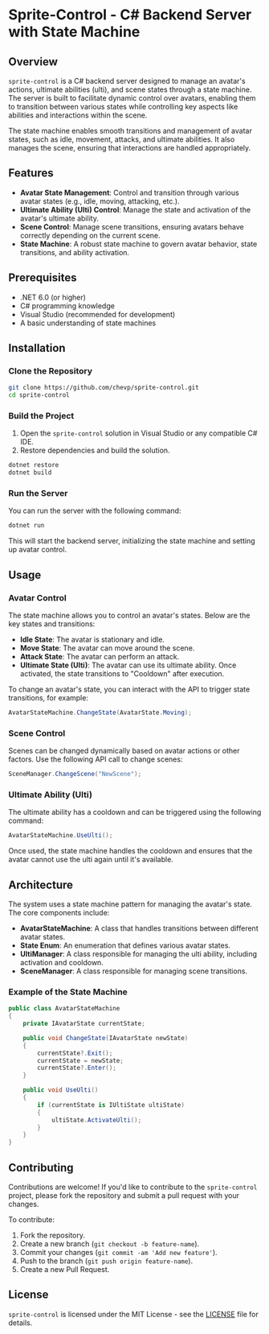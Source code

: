 
# Sprite-Control - C# Backend Server with State Machine

## Overview

`sprite-control` is a C# backend server designed to manage an avatar's actions, ultimate abilities (ulti), and scene states through a state machine. The server is built to facilitate dynamic control over avatars, enabling them to transition between various states while controlling key aspects like abilities and interactions within the scene.

The state machine enables smooth transitions and management of avatar states, such as idle, movement, attacks, and ultimate abilities. It also manages the scene, ensuring that interactions are handled appropriately.

## Features

- **Avatar State Management**: Control and transition through various avatar states (e.g., idle, moving, attacking, etc.).
- **Ultimate Ability (Ulti) Control**: Manage the state and activation of the avatar's ultimate ability.
- **Scene Control**: Manage scene transitions, ensuring avatars behave correctly depending on the current scene.
- **State Machine**: A robust state machine to govern avatar behavior, state transitions, and ability activation.

## Prerequisites

- .NET 6.0 (or higher)
- C# programming knowledge
- Visual Studio (recommended for development)
- A basic understanding of state machines

## Installation

### Clone the Repository

```bash
git clone https://github.com/chevp/sprite-control.git
cd sprite-control
```

### Build the Project

1. Open the `sprite-control` solution in Visual Studio or any compatible C# IDE.
2. Restore dependencies and build the solution.

```bash
dotnet restore
dotnet build
```

### Run the Server

You can run the server with the following command:

```bash
dotnet run
```

This will start the backend server, initializing the state machine and setting up avatar control.

## Usage

### Avatar Control

The state machine allows you to control an avatar's states. Below are the key states and transitions:

- **Idle State**: The avatar is stationary and idle.
- **Move State**: The avatar can move around the scene.
- **Attack State**: The avatar can perform an attack.
- **Ultimate State (Ulti)**: The avatar can use its ultimate ability. Once activated, the state transitions to "Cooldown" after execution.

To change an avatar's state, you can interact with the API to trigger state transitions, for example:

```csharp
AvatarStateMachine.ChangeState(AvatarState.Moving);
```

### Scene Control

Scenes can be changed dynamically based on avatar actions or other factors. Use the following API call to change scenes:

```csharp
SceneManager.ChangeScene("NewScene");
```

### Ultimate Ability (Ulti)

The ultimate ability has a cooldown and can be triggered using the following command:

```csharp
AvatarStateMachine.UseUlti();
```

Once used, the state machine handles the cooldown and ensures that the avatar cannot use the ulti again until it's available.

## Architecture

The system uses a state machine pattern for managing the avatar's state. The core components include:

- **AvatarStateMachine**: A class that handles transitions between different avatar states.
- **State Enum**: An enumeration that defines various avatar states.
- **UltiManager**: A class responsible for managing the ulti ability, including activation and cooldown.
- **SceneManager**: A class responsible for managing scene transitions.

### Example of the State Machine

```csharp
public class AvatarStateMachine
{
    private IAvatarState currentState;

    public void ChangeState(IAvatarState newState)
    {
        currentState?.Exit();
        currentState = newState;
        currentState?.Enter();
    }

    public void UseUlti()
    {
        if (currentState is IUltiState ultiState)
        {
            ultiState.ActivateUlti();
        }
    }
}
```

## Contributing

Contributions are welcome! If you'd like to contribute to the `sprite-control` project, please fork the repository and submit a pull request with your changes.

To contribute:

1. Fork the repository.
2. Create a new branch (`git checkout -b feature-name`).
3. Commit your changes (`git commit -am 'Add new feature'`).
4. Push to the branch (`git push origin feature-name`).
5. Create a new Pull Request.

## License

`sprite-control` is licensed under the MIT License - see the [LICENSE](LICENSE) file for details.

